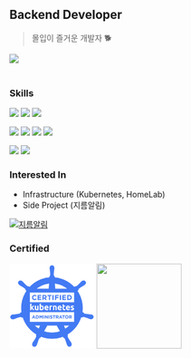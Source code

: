 ## Backend Developer

> 몰입이 즐거운 개발자 🐕

<a href="https://velog.io/@seonkyo0466/posts">
  <img src="https://img.shields.io/badge/Blog-20C997?style=flat-square&logo=velog&logoColor=white"/>
</a>
<br/>
<br/>

### Skills
<p>
  <img src="https://img.shields.io/badge/TypeScript-007ACC?style=for-the-badge&logo=typescript&logoColor=white"/>
  <img src="https://img.shields.io/badge/GraphQL-E10098?style=for-the-badge&logo=graphql&logoColor=white"/>
  <img src="https://img.shields.io/badge/NestJS-E0234E?style=for-the-badge&logo=nestjs&logoColor=white"/>
</p>
<p>
  <img src="https://img.shields.io/badge/MySQL-4479A1?style=for-the-badge&logo=mysql&logoColor=white"/>
  <img src="https://img.shields.io/badge/Redis-DC382D?style=for-the-badge&logo=redis&logoColor=white"/>
  <img src="https://img.shields.io/badge/Elasticsearch-005571?style=for-the-badge&logo=elasticsearch&logoColor=white"/>
  <img src="https://img.shields.io/badge/Apache%20Kafka-231F20?style=for-the-badge&logo=apache-kafka&logoColor=white"/>
</p>
<p>
  <img src="https://img.shields.io/badge/Amazon%20AWS-232F3E?style=for-the-badge&logo=amazonaws&logoColor=white"/>
  <img src="https://img.shields.io/badge/Kubernetes-326CE5?style=for-the-badge&logo=kubernetes&logoColor=white"/>
</p>

### Interested In


- Infrastructure (Kubernetes, HomeLab)
- Side Project (지름알림)

<a href="https://jirum-alarm.com"><img alt="지름알림" src="https://jirum-alarm.com/opengraph-image.png" width="250" height="150"/><a/>

### Certified
<p>
  <img src="https://github.com/cncf/artwork/raw/main/other/cka/color/kubernetes-cka-color.png" width="150" height="150"/>
  <img src="https://miro.medium.com/v2/resize:fit:680/format:webp/0*3vTkkL1hWIkitO-9.png" width="150" height="150"/>
</p>



<!--
**tjsry0466/tjsry0466** is a ✨ _special_ ✨ repository because its `README.md` (this file) appears on your GitHub profile.

Here are some ideas to get you started:

- 🔭 I’m currently working on ...
- 🌱 I’m currently learning ...
- 👯 I’m looking to collaborate on ...
- 🤔 I’m looking for help with ...
- 💬 Ask me about ...
- 📫 How to reach me: ...
- 😄 Pronouns: ...
- ⚡ Fun fact: ...
-->
